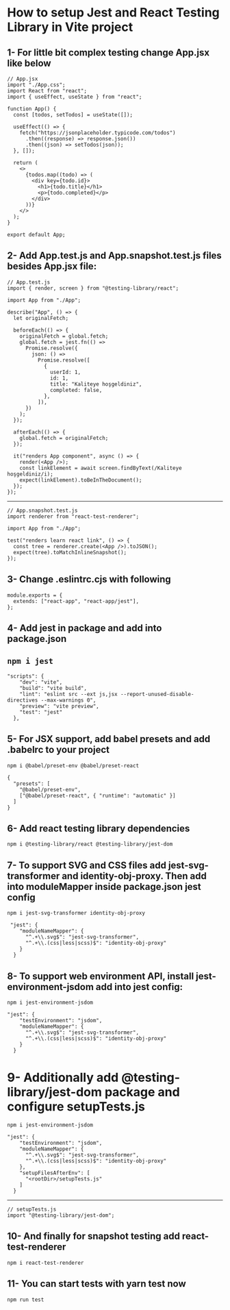 # How to setup Jest and React Testing Library in Vite project

## 1- For little bit complex testing change App.jsx like below



    // App.jsx
    import "./App.css";
    import React from "react";
    import { useEffect, useState } from "react";
    
    function App() {
      const [todos, setTodos] = useState([]);
    
      useEffect(() => {
        fetch("https://jsonplaceholder.typicode.com/todos")
          .then((response) => response.json())
          .then((json) => setTodos(json));
      }, []);
    
      return (
        <>
          {todos.map((todo) => (
            <div key={todo.id}>
              <h1>{todo.title}</h1>
              <p>{todo.completed}</p>
            </div>
          ))}
        </>
      );
    }
    
    export default App;
	
## 2- Add App.test.js and App.snapshot.test.js files besides App.jsx file:



    // App.test.js
    import { render, screen } from "@testing-library/react";
    
    import App from "./App";
    
    describe("App", () => {
      let originalFetch;
    
      beforeEach(() => {
        originalFetch = global.fetch;
        global.fetch = jest.fn(() =>
          Promise.resolve({
            json: () =>
              Promise.resolve([
                {
                  userId: 1,
                  id: 1,
                  title: "Kaliteye hoşgeldiniz",
                  completed: false,
                },
              ]),
          })
        );
      });
    
      afterEach(() => {
        global.fetch = originalFetch;
      });
    
      it("renders App component", async () => {
        render(<App />);
        const linkElement = await screen.findByText(/Kaliteye hoşgeldiniz/i);
        expect(linkElement).toBeInTheDocument();
      });
    });
	

------------

    // App.snapshot.test.js
    import renderer from "react-test-renderer";
    
    import App from "./App";
    
    test("renders learn react link", () => {
      const tree = renderer.create(<App />).toJSON();
      expect(tree).toMatchInlineSnapshot();
    });
	
## 3- Change .eslintrc.cjs with following

    module.exports = {
      extends: ["react-app", "react-app/jest"],
    };

## 4- Add jest in package and add into package.json

`npm i jest`
------------
  

    "scripts": {
        "dev": "vite",
        "build": "vite build",
        "lint": "eslint src --ext js,jsx --report-unused-disable-directives --max-warnings 0",
        "preview": "vite preview",
        "test": "jest"
      },
  
## 5- For JSX support, add babel presets and add .babelrc to your project

`npm i @babel/preset-env @babel/preset-react`

    {
      "presets": [
        "@babel/preset-env",
        ["@babel/preset-react", { "runtime": "automatic" }]
      ]
    }

## 6- Add react testing library dependencies

`npm i @testing-library/react @testing-library/jest-dom`

## 7- To support SVG and CSS files add jest-svg-transformer and identity-obj-proxy. Then add into moduleMapper inside package.json jest config

`npm i jest-svg-transformer identity-obj-proxy`

     "jest": {
        "moduleNameMapper": {
          "^.+\\.svg$": "jest-svg-transformer",
          "^.+\\.(css|less|scss)$": "identity-obj-proxy"
        }
      }
	  
## 8- To support web environment API, install jest-environment-jsdom add into jest config:

`npm i jest-environment-jsdom`

    "jest": {
        "testEnvironment": "jsdom",
        "moduleNameMapper": {
          "^.+\\.svg$": "jest-svg-transformer",
          "^.+\\.(css|less|scss)$": "identity-obj-proxy"
        }
      }
# 9- Additionally add @testing-library/jest-dom package and configure setupTests.js

`npm i jest-environment-jsdom`

    "jest": {
        "testEnvironment": "jsdom",
        "moduleNameMapper": {
          "^.+\\.svg$": "jest-svg-transformer",
          "^.+\\.(css|less|scss)$": "identity-obj-proxy"
        },
        "setupFilesAfterEnv": [
          "<rootDir>/setupTests.js"
        ]
      }
------------
    // setupTests.js
    import "@testing-library/jest-dom";
	
## 10- And finally for snapshot testing add react-test-renderer

`npm i react-test-renderer`

## 11- You can start tests with yarn test now

`npm run test`
